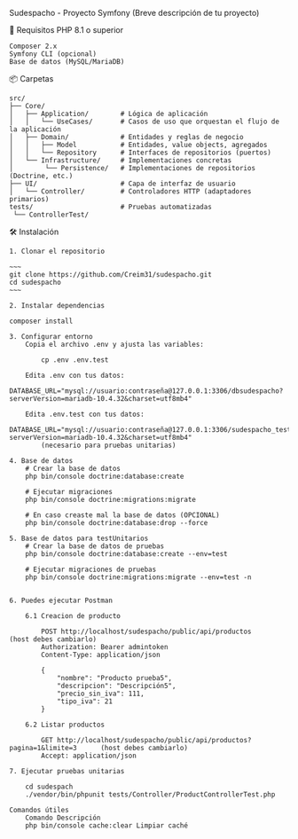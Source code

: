 Sudespacho - Proyecto Symfony
(Breve descripción de tu proyecto)

🚀 Requisitos
PHP 8.1 o superior

    Composer 2.x
    Symfony CLI (opcional)
    Base de datos (MySQL/MariaDB)

📦 Carpetas

    src/
    ├── Core/
    │   ├── Application/        # Lógica de aplicación
    │   │   └── UseCases/       # Casos de uso que orquestan el flujo de la aplicación
    │   ├── Domain/             # Entidades y reglas de negocio
    │   │   ├── Model           # Entidades, value objects, agregados
    │   │   └── Repository      # Interfaces de repositorios (puertos)
    │   └── Infrastructure/     # Implementaciones concretas
    │        └── Persistence/   # Implementaciones de repositorios (Doctrine, etc.)
    ├── UI/                     # Capa de interfaz de usuario
    │   └── Controller/         # Controladores HTTP (adaptadores primarios)
    tests/                      # Pruebas automatizadas
     └── ControllerTest/  

🛠 Instalación

    1. Clonar el repositorio

    ~~~
    git clone https://github.com/Creim31/sudespacho.git
    cd sudespacho
    ~~~
        
    2. Instalar dependencias

    composer install

    3. Configurar entorno
        Copia el archivo .env y ajusta las variables:

            cp .env .env.test

        Edita .env con tus datos:
            DATABASE_URL="mysql://usuario:contraseña@127.0.0.1:3306/dbsudespacho?serverVersion=mariadb-10.4.32&charset=utf8mb4"

        Edita .env.test con tus datos:
            DATABASE_URL="mysql://usuario:contraseña@127.0.0.1:3306/sudespacho_test?serverVersion=mariadb-10.4.32&charset=utf8mb4"
            (necesario para pruebas unitarias)

    4. Base de datos
        # Crear la base de datos
        php bin/console doctrine:database:create

        # Ejecutar migraciones
        php bin/console doctrine:migrations:migrate

        # En caso creaste mal la base de datos (OPCIONAL)
        php bin/console doctrine:database:drop --force

    5. Base de datos para testUnitarios
        # Crear la base de datos de pruebas
        php bin/console doctrine:database:create --env=test   
        
        # Ejecutar migraciones de pruebas
        php bin/console doctrine:migrations:migrate --env=test -n


    6. Puedes ejecutar Postman

        6.1 Creacion de producto

            POST http://localhost/sudespacho/public/api/productos       (host debes cambiarlo)
            Authorization: Bearer admintoken
            Content-Type: application/json

            {
                "nombre": "Producto prueba5",
                "descripcion": "Descripción5",
                "precio_sin_iva": 111,
                "tipo_iva": 21
            }
        
        6.2 Listar productos

            GET http://localhost/sudespacho/public/api/productos?pagina=1&limite=3      (host debes cambiarlo)
            Accept: application/json
    
    7. Ejecutar pruebas unitarias 

        cd sudespach
        ./vendor/bin/phpunit tests/Controller/ProductControllerTest.php

    Comandos útiles
        Comando	Descripción
        php bin/console cache:clear	Limpiar caché
   